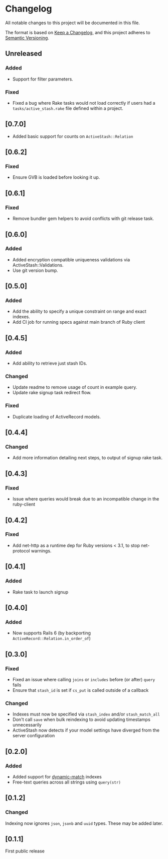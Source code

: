 # Changelog

All notable changes to this project will be documented in this file.

The format is based on [Keep a Changelog](https://keepachangelog.com/en/1.0.0/),
and this project adheres to [Semantic Versioning](https://semver.org/spec/v2.0.0.html).

## Unreleased

### Added

* Support for filter parameters.

### Fixed

* Fixed a bug where Rake tasks would not load correctly if users had a `tasks/active_stash.rake` file defined within a project.

## [0.7.0]

* Added basic support for counts on `ActiveStash::Relation`

## [0.6.2]

### Fixed

* Ensure GVB is loaded before looking it up.

## [0.6.1]

### Fixed

* Remove bundler gem helpers to avoid conflicts with git release task.

## [0.6.0]

### Added

* Added encryption compatible uniqueness validations via ActiveStash::Validations.
* Use git version bump.

## [0.5.0]

### Added

* Add the ability to specify a unique constraint on range and exact indexes.
* Add CI job for running specs against main branch of Ruby client

## [0.4.5]

### Added

* Add ability to retrieve just stash IDs.

### Changed

* Update readme to remove usage of count in example query.
* Update rake signup task redirect flow.

### Fixed

* Duplicate loading of ActiveRecord models.

## [0.4.4]

### Changed

* Add more information detailing next steps, to output of signup rake task.

## [0.4.3]

### Fixed

* Issue where queries would break due to an incompatible change in the ruby-client

## [0.4.2]

### Fixed

* Add net-http as a runtime dep for Ruby versions < 3.1, to stop net-protocol warnings.

## [0.4.1]

### Added

* Rake task to launch signup

## [0.4.0]

### Added

* Now supports Rails 6 (by backporting `ActiveRecord::Relation.in_order_of`)

## [0.3.0]

### Fixed

* Fixed an issue where calling `joins` or `includes` before (or after) `query` fails
* Ensure that `stash_id` is set if `cs_put` is called outside of a callback

### Changed

* Indexes must now be specified via `stash_index` and/or `stash_match_all`
* Don't call `save` when bulk reindexing to avoid updating timestamps unnecessarily
* ActiveStash now detects if your model settings have diverged from the server configuration

## [0.2.0]

### Added

* Added support for [dynamic-match](https://docs.cipherstash.com/reference/index-types/dynamicmatch.html) indexes
* Free-text queries across all strings using `query(str)`

## [0.1.2]

### Changed

Indexing now ignores `json`, `jsonb` and `uuid` types. These may be added later.

## [0.1.1]

First public release
